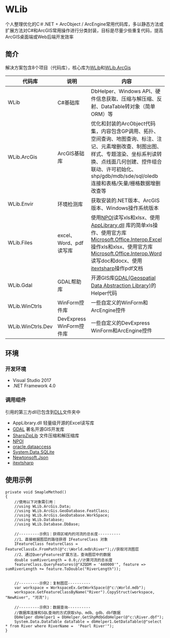 # WLib
个人整理优化的C＃.NET + ArcObject / ArcEngine常用代码库，多以静态方法或扩展方法对C#和ArcGIS常用操作进行分类封装，目标是尽量少些重复代码，提高ArcGIS桌面端或Web后端开发效率

## 简介
解决方案包含8个项目（代码库），核心库为[WLib]()和[WLib.ArcGis]()

代码库|说明|内容
--|---|--
WLib|C#基础库|DbHelper、Windows API、硬件信息获取、压缩与解压缩、反射、DataTable转对象（简单ORM）等
WLib.ArcGis|ArcGIS基础库|优化和封装的ArcObject代码集，内容包含GP调用、拓扑、空间查询、地图查询、标注、注记、元素增删改查、制图出图、样式、专题渲染、坐标系判读转换、点线面几何创建、控件组合联动、许可初始化、shp/gdb/mdb/sde/sql/oledb连接和表格/矢量/栅格数据增删改查等
WLib.Envir|环境检测库|获取安装的.NET版本、ArcGIS版本、Windows操作系统版本
WLib.Files|excel、Word、pdf读写库|使用[NPOI](https://github.com/tonyqus/npoi/)读写xls和xlsx、使用[AppLibrary.dll](http://www.pudn.com/Download/item/id/2192742.html) 库的简单xls操作、使用官方库[Microsoft.Office.Interop.Excel]()操作xls和xlsx、使用官方库[Microsoft.Office.Interop.Word]()读写doc和docx、使用[itextsharp]()操作pdf文档
 WLib.Gdal|GDAL帮助库|开源GIS库[GDAL(Geospatial Data Abstraction Library)](https://www.gdal.org/)的Helper代码
 WLib.WinCtrls|WinForm控件库|一些自定义的WinForm和ArcEngine控件
 WLib.WinCtrls.Dev|DevExpress WinForm控件库|一些自定义的DevExpress WinForm和ArcEngine控件
 
 ## 环境
 ### 开发环境
* Visual Studio 2017
* .NET Framework 4.0


 ### 调用组件
 引用的第三方dll已包含到[DLL](DLL)文件夹中
 * AppLibrary.dll 轻量级开源的Excel读写库
 * [GDAL](https://www.gdal.org/)  著名开源GIS开发库
 * [SharpZipLib](https://www.nuget.org/packages/SharpZipLib/) 文件压缩和解压缩库
 * [NPOI]()
 * [oracle.dataaccess]()
 * [System.Data.SQLite]()
 * [Newtonsoft.Json]()
 * [itextsharp]()
 
 
  ## 使用示例
```cSharp
private void SmapleMethod()
{
    //使用以下对象需引用：
    //using WLib.ArcGis.Data;
    //using WLib.ArcGis.GeoDatabase.FeatClass;
    //using WLib.ArcGis.GeoDatabase.WorkSpace;
    //using WLib.Database;
    //using WLib.Database.DbBase;

    //---------示例1：获得区域内的河流的总长度----------
    //1、直接根据图层的路径获得 IFeatureClass 对象
    IFeatureClass featureClass = FeatureClassEx.FromPath(@"c:\World.mdb\River");//获取河流图层
    //2、通过QueryFeatures扩展方法，查询图层中的数据
    double sumRiverLength = 0.0;//计算河流的总长度
    featureClass.QueryFeatures(@"XZQDM = '440000'", feature => sumRiverLength += feature.ToDouble("RiverLength"));


    //---------示例2：复制图层----------
    var workspace = WorkspaceEx.GetWorkSpace(@"c:\World.mdb");
    workspace.GetFeatureClassByName("River").CopyStruct(workspace, "NewRiver", "河流");

    //---------示例3：数据查询----------
    //数据库连接和SQL查询的方式获取shp、mdb、gdb、dbf数据
    DbHelper dbHelper1 = DbHelper.GetShpMdbGdbHelper(@"c:\River.dbf");
    System.Data.DataTable dataTable = dbHelper1.GetDataTable(@"select * from River where RiverName =  'Pearl River'");
}
```
